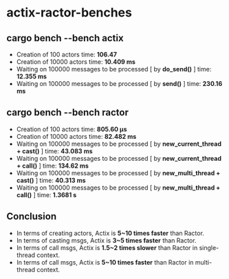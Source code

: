 # actix-ractor-benches

## cargo bench --bench actix

- Creation of 100 actors time: **106.47**
- Creation of 10000 actors time: **10.409 ms**
- Waiting on 100000 messages to be processed [ by **do_send()** ] time: **12.355 ms**
- Waiting on 100000 messages to be processed [ by **send()** ] time: **230.16 ms**

## cargo bench --bench ractor

- Creation of 100 actors time: **805.60 µs**
- Creation of 10000 actors time: **82.482 ms**
- Waiting on 100000 messages to be processed [ by **new_current_thread + cast()** ] time: **43.083 ms**
- Waiting on 100000 messages to be processed [ by **new_current_thread + call()** ] time: **134.62 ms**
- Waiting on 100000 messages to be processed [ by **new_multi_thread + cast()** ] time: **40.313 ms**
- Waiting on 100000 messages to be processed [ by **new_multi_thread + call()** ] time: **1.3681 s**

## Conclusion

- In terms of creating actors, Actix is **5~10 times faster** than Ractor.
- In terms of casting msgs, Actix is **3~5 times faster** than Ractor.
- In terms of call msgs, Actix is **1.5~2 times slower** than Ractor in single-thread context.
- In terms of call msgs, Actix is **5~10 times faster** than Ractor in multi-thread context.
